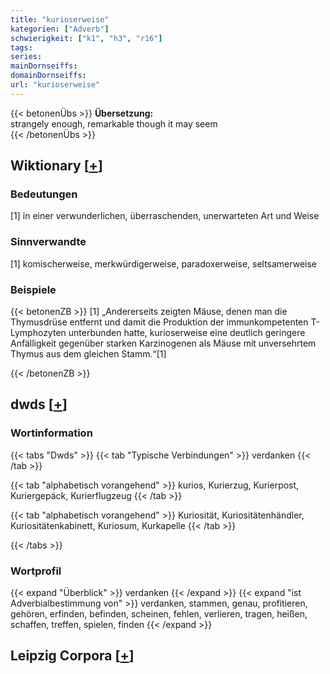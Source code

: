 ```yaml
---
title: "kurioserweise"
kategorien: ["Adverb"]
schwierigkeit: ["k1", "h3", "r16"]
tags:
series:
mainDornseiffs:
domainDornseiffs:
url: "kurioserweise"
---
```


{{< betonenÜbs >}}
**Übersetzung:**  
strangely enough, remarkable though it may seem  
{{< /betonenÜbs >}}

## Wiktionary [[+](https://de.wiktionary.org/wiki/kurioserweise)]

### Bedeutungen
[1] in einer verwunderlichen, überraschenden, unerwarteten Art und Weise  

### Sinnverwandte
[1] komischerweise, merkwürdigerweise, paradoxerweise, seltsamerweise  

### Beispiele
{{< betonenZB >}}
[1] „Andererseits zeigten Mäuse, denen man die Thymusdrüse entfernt und damit die Produktion der immunkompetenten T-Lymphozyten unterbunden hatte, kurioserweise eine deutlich geringere Anfälligkeit gegenüber starken Karzinogenen als Mäuse mit unversehrtem Thymus aus dem gleichen Stamm.“[1]  

{{< /betonenZB >}}


## dwds [[+](https://www.dwds.de/wb/kurioserweise)]

### Wortinformation
{{< tabs "Dwds" >}}
{{< tab "Typische Verbindungen" >}}
verdanken
{{< /tab >}}

{{< tab "alphabetisch vorangehend" >}}
kurios, Kurierzug, Kurierpost, Kuriergepäck, Kurierflugzeug
{{< /tab >}}

{{< tab "alphabetisch vorangehend" >}}
Kuriosität, Kuriositätenhändler, Kuriositätenkabinett, Kuriosum, Kurkapelle
{{< /tab >}}

{{< /tabs >}}

### Wortprofil
{{< expand "Überblick" >}} verdanken {{< /expand >}}
{{< expand "ist Adverbialbestimmung von" >}} verdanken, stammen, genau, profitieren, gehören, erfinden, befinden, scheinen, fehlen, verlieren, tragen, heißen, schaffen, treffen, spielen, finden {{< /expand >}}

## Leipzig Corpora [[+](https://corpora.uni-leipzig.de/en/res?word=kurioserweise&corpusId=deu_newscrawl-public_2018)]

